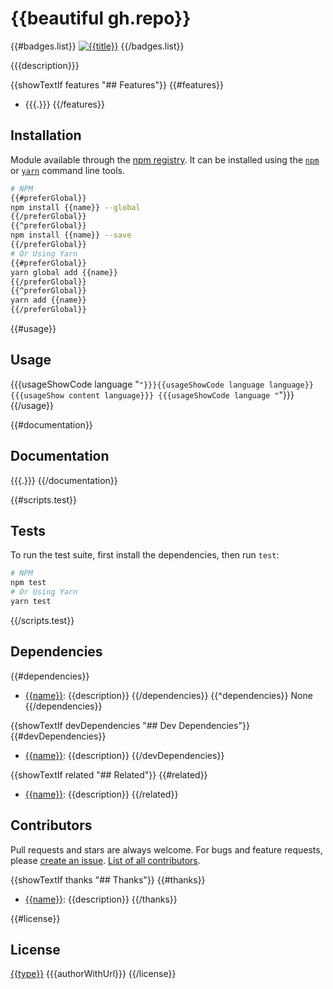 # {{beautiful gh.repo}}
{{#badges.list}}
[![{{title}}]({{{badge}}})]({{{url}}})
{{/badges.list}}

{{{description}}}

{{showTextIf features "## Features"}}
{{#features}}
- {{{.}}}
{{/features}}

## Installation
Module available through the
[npm registry](https://www.npmjs.com/). It can be installed using the
[`npm`](https://docs.npmjs.com/getting-started/installing-npm-packages-locally)
or
[`yarn`](https://yarnpkg.com/en/)
command line tools.

```sh
# NPM
{{#preferGlobal}}
npm install {{name}} --global
{{/preferGlobal}}
{{^preferGlobal}}
npm install {{name}} --save
{{/preferGlobal}}
# Or Using Yarn
{{#preferGlobal}}
yarn global add {{name}}
{{/preferGlobal}}
{{^preferGlobal}}
yarn add {{name}}
{{/preferGlobal}}
```

{{#usage}}
## Usage
{{{usageShowCode language "```"}}}{{usageShowCode language language}}
{{{usageShow content language}}}
{{{usageShowCode language "```"}}}
{{/usage}}

{{#documentation}}
## Documentation
{{{.}}}
{{/documentation}}

{{#scripts.test}}
## Tests
To run the test suite, first install the dependencies, then run `test`:

```sh
# NPM
npm test
# Or Using Yarn
yarn test
```
{{/scripts.test}}

## Dependencies
{{#dependencies}}
- [{{name}}]({{{repository}}}): {{description}}
{{/dependencies}}
{{^dependencies}}
None
{{/dependencies}}

{{showTextIf devDependencies "## Dev Dependencies"}}
{{#devDependencies}}
- [{{name}}]({{{repository}}}): {{description}}
{{/devDependencies}}

{{showTextIf related "## Related"}}
{{#related}}
- [{{name}}]({{{repository}}}): {{description}}
{{/related}}

## Contributors
Pull requests and stars are always welcome. For bugs and feature requests, please [create an issue](https://github.com/{{gh.user}}/{{gh.repo}}/issues). [List of all contributors](https://github.com/{{gh.user}}/{{gh.repo}}/graphs/contributors).

{{showTextIf thanks "## Thanks"}}
{{#thanks}}
- [{{name}}]({{{url}}}): {{description}}
{{/thanks}}

{{#license}}
## License
[{{type}}](LICENSE) {{{authorWithUrl}}}
{{/license}}
